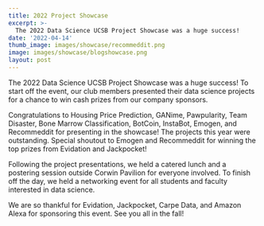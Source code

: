 ```yaml
---
title: 2022 Project Showcase
excerpt: >-
  The 2022 Data Science UCSB Project Showcase was a huge success!
date: '2022-04-14'
thumb_image: images/showcase/recommeddit.png
image: images/showcase/blogshowcase.png
layout: post
---
```


The 2022 Data Science UCSB Project Showcase was a huge success! To start off the event, our club members presented their data science projects for a chance to win cash prizes from our company sponsors. 

Congratulations to Housing Price Prediction, GANime, Pawpularity, Team Disaster, Bone Marrow Classification, BotCoin, InstaBot, Emogen, and Recommeddit for presenting in the showcase! The projects this year were outstanding. Special shoutout to Emogen and Recommeddit for winning the top prizes from Evidation and Jackpocket!

Following the project presentations, we held a catered lunch and a postering session outside Corwin Pavilion for everyone involved. To finish off the day, we held a networking event for all students and faculty interested in data science. 

We are so thankful for Evidation, Jackpocket, Carpe Data, and Amazon Alexa for sponsoring this event. See you all in the fall!